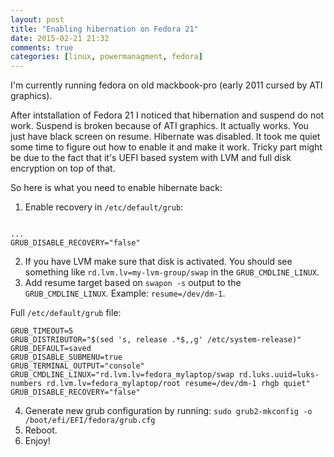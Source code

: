 ```yaml
---
layout: post
title: "Enabling hibernation on Fedora 21"
date: 2015-02-21 21:32
comments: true
categories: [linux, powermanagment, fedora]
---
```


I'm currently running fedora on old mackbook-pro (early 2011 cursed by ATI graphics).

After intstallation of Fedora 21 I noticed that hibernation and suspend do not work.
Suspend is broken because of ATI graphics.
It actually works. You just have black screen on resume.
Hibernate was disabled. It took me quiet some time to figure out how to enable it and make it work.
Tricky part might be due to the fact that it's UEFI based system with LVM and full disk encryption on top of that.

So here is what you need to enable hibernate back:

1. Enable recovery in `/etc/default/grub`:

```text /etc/default/grub

...
GRUB_DISABLE_RECOVERY="false"
```

2. If you have LVM make sure that disk is activated. You should see something like `rd.lvm.lv=my-lvm-group/swap` in the `GRUB_CMDLINE_LINUX`.
3. Add resume target based on `swapon -s` output to the `GRUB_CMDLINE_LINUX`. Example: `resume=/dev/dm-1`.

Full `/etc/default/grub` file:

```text /etc/default/grub
GRUB_TIMEOUT=5
GRUB_DISTRIBUTOR="$(sed 's, release .*$,,g' /etc/system-release)"
GRUB_DEFAULT=saved
GRUB_DISABLE_SUBMENU=true
GRUB_TERMINAL_OUTPUT="console"
GRUB_CMDLINE_LINUX="rd.lvm.lv=fedora_mylaptop/swap rd.luks.uuid=luks-numbers rd.lvm.lv=fedora_mylaptop/root resume=/dev/dm-1 rhgb quiet"
GRUB_DISABLE_RECOVERY="false"
```

4. Generate new grub configuration by running: `sudo grub2-mkconfig -o /boot/efi/EFI/fedora/grub.cfg`
5. Reboot.
6. Enjoy!
